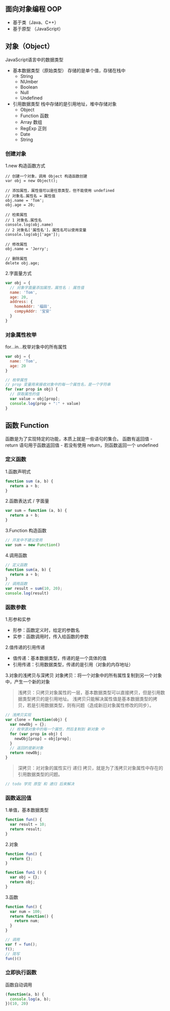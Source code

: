 ## 面向对象编程 OOP

- 基于类（Java、C++）
- 基于原型 （JavaScript）

## 对象（Object）
JavaScript语言中的数据类型
- 基本数据类型（原始类型）
存储的是单个值，存储在栈中
    - String
    - NUmber
    - Boolean
    - Null
    - Undefined
- 引用数据类型
栈中存储的是引用地址，堆中存储对象
    - Object
    - Function 函数
    - Array 数组
    - RegExp 正则
    - Date
    - String
    
### 创建对象
1.new 构造函数方式
```
// 创建一个对象，调用 Object 构造函数创建
var obj = new Object();

// 添加属性，属性值可以是任意类型，但不能使用 undefined
// 对象名.属性名 = 属性值
obj.name = 'Tom';
obj.age = 20;

// 检索属性
// 1 对象名.属性名
console.log(obj.name)
// 2 对象名['属性名']，属性名可以使用变量
console.log(obj['age']);

// 修改属性
obj.name = 'Jerry';

// 删除属性
delete obj.age;
```

2.字面量方式
```javascript
var obj = {
  // 对象字面量添加属性，属性名 : 属性值
  name: 'Tom',
  age: 20,
  address: {
    homeAddr: '福田',
    compyAddr: '宝安'
  }
}
```

### 对象属性枚举
for...in...枚举对象中的所有属性
```javascript
var obj = {
  name: 'Tom',
  age: 20
}

// 枚举属性
// prop 变量用来接收对象中的每一个属性名，是一个字符串
for (var prop in obj) {
  // 获取属性的值
  var value = obj[prop];
  console.log(prop + ":" + value)
}
```

## 函数 Function
函数是为了实现特定的功能，本质上就是一些语句的集合。
函数有返回值
    - return 语句用于函数返回值
    - 若没有使用 return，则函数返回一个 undefined

### 定义函数
1.函数声明式
```javascript
function sum (a, b) {
  return a + b;
}
```

2.函数表达式 / 字面量
```javascript
var sum = function (a, b) {
  return a + b;
}
```

3.Function 构造函数
```javascript
// 开发中不建议使用
var sum = new Function()
```

4.调用函数
```javascript
// 定义函数
function sum(a, b) {
  return a + b;
}
// 调用函数
var result = sum(10, 20);
console.log(result)
```

### 函数参数
1.形参和实参
- 形参：函数定义时，给定的参数名
- 实参：函数调用时，传入给函数的参数

2.值传递的引用传递
- 值传递：基本数据类型，传递的是一个具体的值
- 引用传递：引用数据类型，传递的是引用（对象的内存地址）

3.对象的浅拷贝与深拷贝
对象拷贝：将一个对象中的所有属性复制到另一个对象中，产生一个新的对象

>浅拷贝：只拷贝对象属性的一层，基本数据类型可以直接拷贝，但是引用数据类型拷贝的是引用地址。
>浅拷贝只能解决属性值是基本数据类型的拷贝，若是引用数据类型，则有问题（造成新旧对象属性修改的同步）。

```javascript
// 浅拷贝实现
var clone = function(obj) {
  var newObj = {};
  // 枚举源对象中的每一个属性，然后复制到 新对象 中
  for (var prop in obj) {
    newObj[prop] = obj[prop];
  }
  // 返回的是新对象
  return newObj;
}
```

>深拷贝：对对象的属性实行 递归 拷贝，就是为了浅拷贝对象属性中存在的引用数据类型的问题。

```javascript
// todo 学完 原型 和 递归 后来解决
```

### 函数返回值
1.单值，基本数据类型
```javascript
function fun() {
  var result = 10;
  return result;
}
```

2.对象
```javascript
function fun() {
  return {};
}

function fun1 () {
  var obj = {};
  return obj;
}
```

3.函数
```javascript
function fun() {
  var num = 100;
  return function() {
    return num;
  }
}

// 调用
var f = fun();
f();
// 简写
fun()()
```

### 立即执行函数
函数自动调用
```javascript
(function(a, b) {
  console.log(a, b);
})(10, 20)
```

